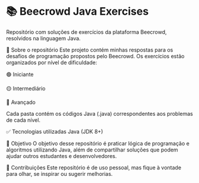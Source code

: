 # 📚 Beecrowd Java Exercises

Repositório com soluções de exercícios da plataforma Beecrowd, resolvidos na linguagem Java.

🚀 Sobre o repositório
Este projeto contém minhas respostas para os desafios de programação propostos pelo Beecrowd. Os exercícios estão organizados por nível de dificuldade:

🟢 Iniciante

🟡 Intermediário

🔴 Avançado

Cada pasta contém os códigos Java (.java) correspondentes aos problemas de cada nível.

✅ Tecnologias utilizadas
Java (JDK 8+)

📌 Objetivo
O objetivo desse repositório é praticar lógica de programação e algoritmos utilizando Java, além de compartilhar soluções que podem ajudar outros estudantes e desenvolvedores.

🤝 Contribuições
Este repositório é de uso pessoal, mas fique à vontade para olhar, se inspirar ou sugerir melhorias.
